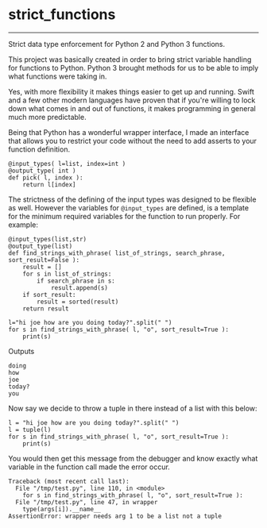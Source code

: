 # strict_functions

---

Strict data type enforcement for Python 2 and Python 3 functions.

This project was basically created in order to bring strict variable handling for functions to Python. Python 3 brought methods for us to be able to imply what functions were taking in.

Yes, with more flexibility it makes things easier to get up and running. Swift and a few other modern languages have proven that if you're willing to lock down what comes in and out of functions, it makes programming in general much more predictable.

Being that Python has a wonderful wrapper interface, I made an interface that allows you to restrict your code without the need to add asserts to your function definition.

```
@input_types( l=list, index=int )
@output_type( int )
def pick( l, index ):
    return l[index]
```

The strictness of the defining of the input types was designed to be flexible as well. However the variables for `@input_types` are defined, is a template for the minimum required variables for the function to run properly. For example:

```
@input_types(list,str)
@output_type(list)
def find_strings_with_phrase( list_of_strings, search_phrase, sort_result=False ):
    result = []
    for s in list_of_strings:
        if search_phrase in s:
            result.append(s)
    if sort_result:
        result = sorted(result)
    return result

l="hi joe how are you doing today?".split(" ")
for s in find_strings_with_phrase( l, "o", sort_result=True ):
    print(s)
```

Outputs

```
doing
how
joe
today?
you
```

Now say we decide to throw a tuple in there instead of a list with this below:

```
l = "hi joe how are you doing today?".split(" ")
l = tuple(l)
for s in find_strings_with_phrase( l, "o", sort_result=True ):
    print(s)
```

You would then get this message from the debugger and know exactly what variable in the function call made the error occur.

```
Traceback (most recent call last):
  File "/tmp/test.py", line 110, in <module>
    for s in find_strings_with_phrase( l, "o", sort_result=True ):
  File "/tmp/test.py", line 47, in wrapper
    type(args[i]).__name__
AssertionError: wrapper needs arg 1 to be a list not a tuple
```
